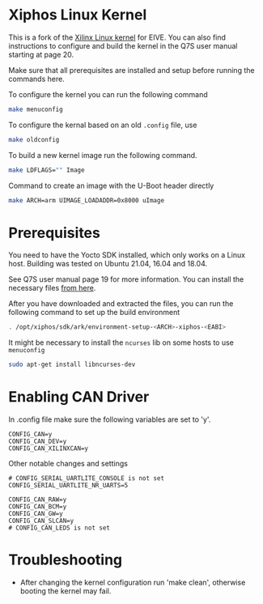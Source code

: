 # Xiphos Linux Kernel

This is a fork of the [Xilinx Linux kernel](https://github.com/Xilinx/linux-xlnx) for EIVE.
You can also find instructions to configure and build the kernel in the Q7S user manual starting
at page 20.

Make sure that all prerequisites are installed and setup before running the commands here.

To configure the kernel you can run the following command

```sh
make menuconfig
```

To configure the kernal based on an old `.config` file, use

```sh
make oldconfig
```

To build a new kernel image run the following command.

```sh
make LDFLAGS="" Image
```

Command to create an image with the U-Boot header directly

```sh
make ARCH=arm UIMAGE_LOADADDR=0x8000 uImage
```

# Prerequisites

You need to have the Yocto SDK installed, which only works on a Linux host. Building 
was tested on Ubuntu 21.04, 16.04 and 18.04.

See Q7S user manual page 19 for more information. You can install the necessary files 
[from here](https://trac2.xiphos.ca/manual/attachment/wiki/Q7RevB/UserManual/xsc-release-1542-xsc-q7-2.2.4-4ba6f44b.tar).

After you have downloaded and extracted the files, you can run the following command
to set up the build environment

```sh
. /opt/xiphos/sdk/ark/environment-setup-<ARCH>-xiphos-<EABI>
```

It might be necessary to install the `ncurses` lib on some hosts to use `menuconfig`

```sh
sudo apt-get install libncurses-dev
```

# Enabling CAN Driver

In .config file make sure the following variables are set to 'y'.

```
CONFIG_CAN=y
CONFIG_CAN_DEV=y
CONFIG_CAN_XILINXCAN=y
```

Other notable changes and settings

```
# CONFIG_SERIAL_UARTLITE_CONSOLE is not set
CONFIG_SERIAL_UARTLITE_NR_UARTS=5

CONFIG_CAN_RAW=y
CONFIG_CAN_BCM=y
CONFIG_CAN_GW=y
CONFIG_CAN_SLCAN=y
# CONFIG_CAN_LEDS is not set
```

# Troubleshooting

* After changing the kernel configuration run 'make clean', otherwise booting the kernel may fail.
